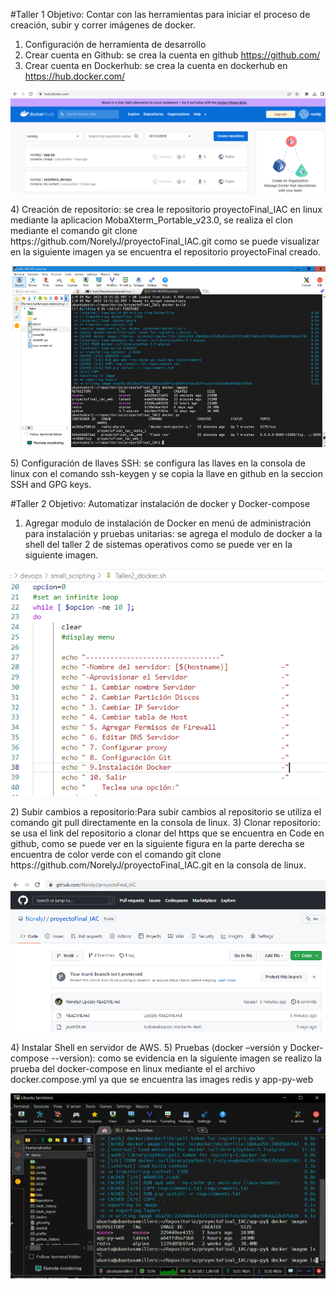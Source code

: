#Taller 1 Objetivo: Contar con las herramientas para iniciar el proceso de creación, subir y correr imágenes de docker.

1) Configuración de herramienta de desarrollo
2) Crear cuenta en Github: se crea la cuenta en github https://github.com/
3) Crear cuenta en Dockerhub: se crea la cuenta en dockerhub en https://hub.docker.com/ 
<p align="center">
<img src="https://github.com/NorelyJ/Administracion/blob/4b087b96c4fda1c05d7f4599e35e6803c45ec7a3/Docker_images/dockerhub.PNG">
</p>
4) Creación de repositorio: se crea le repositorio proyectoFinal_IAC en linux mediante la aplicacion MobaXterm_Portable_v23.0, se realiza el clon mediante el comando git clone https://github.com/NorelyJ/proyectoFinal_IAC.git como se puede visualizar en la siguiente imagen ya se encuentra el repositorio proyectoFinal creado. 
<p align="center">
<img src="https://github.com/NorelyJ/Administracion/blob/4b087b96c4fda1c05d7f4599e35e6803c45ec7a3/Docker_images/repositorio.PNG">
</p>
5) Configuración de llaves SSH: se configura las llaves en la consola de linux con el comando ssh-keygen y se copia la llave en github en la seccion SSH and GPG keys.

#Taller 2 Objetivo: Automatizar instalación de docker y Docker-compose

1) Agregar modulo de instalación de Docker en menú de administración para instalación y pruebas unitarias: se agrega el modulo de docker a la shell del taller 2 de sistemas operativos como se puede ver en la siguiente imagen.
<p align="center">
<img src="https://github.com/NorelyJ/Administracion/blob/4b087b96c4fda1c05d7f4599e35e6803c45ec7a3/Docker_images/Instal_docker.PNG">
</p>
2) Subir cambios a repositorio:Para subir cambios al repositorio se utiliza el comando git pull directamente en la consola de linux.
3) Clonar repositorio: se usa el link del repositorio a clonar del https que se encuentra en Code en github, como se puede ver en la siguiente figura en la parte derecha se encuentra de color verde con el comando git clone https://github.com/NorelyJ/proyectoFinal_IAC.git en la consola de linux.  
<p align="center">
<img src="https://github.com/NorelyJ/Administracion/blob/4b087b96c4fda1c05d7f4599e35e6803c45ec7a3/Docker_images/github.PNG">
</p>
4) Instalar Shell en servidor de AWS.
5) Pruebas (docker –versión y Docker-compose --version): como se evidencia en la siguiente imagen se realizo la prueba del docker-compose en linux mediante el el archivo docker.compose.yml ya que se encuentra las images redis y app-py-web 
<p align="center">
<img src="https://github.com/NorelyJ/Administracion/blob/4b087b96c4fda1c05d7f4599e35e6803c45ec7a3/Docker_images/docker_install.PNG">
</p>




